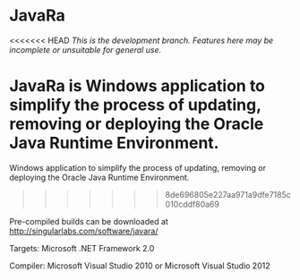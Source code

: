 JavaRa
======

<<<<<<< HEAD
*This is the development branch. Features here may be incomplete or unsuitable for general use.*

JavaRa is Windows application to simplify the process of updating, removing or deploying the Oracle Java Runtime Environment.
=======
Windows application to simplify the process of updating, removing or deploying the Oracle Java Runtime Environment.
>>>>>>> 8de696805e227aa971a9dfe7185c010cddf80a69

Pre-compiled builds can be downloaded at http://singularlabs.com/software/javara/

Targets: Microsoft .NET Framework 2.0

Compiler: Microsoft Visual Studio 2010 or Microsoft Visual Studio 2012
